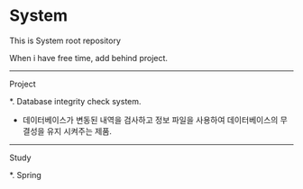 # System

This is System root repository

When i have free time, add behind project.

-----------------------------------
Project

*. Database integrity check system.
   * 데이터베이스가 변동된 내역을 검사하고 정보 파일을 사용하여 데이터베이스의 무결성을 유지 시켜주는 제품.

-----------------------------------
Study

*. Spring

